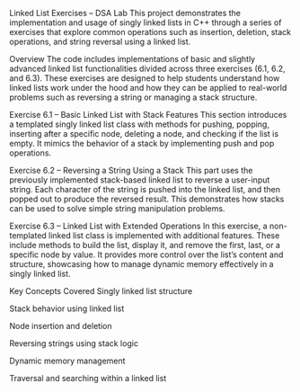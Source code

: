 Linked List Exercises – DSA Lab
This project demonstrates the implementation and usage of singly linked lists in C++ through a series of exercises that explore common operations such as insertion, deletion, stack operations, and string reversal using a linked list.

Overview
The code includes implementations of basic and slightly advanced linked list functionalities divided across three exercises (6.1, 6.2, and 6.3). These exercises are designed to help students understand how linked lists work under the hood and how they can be applied to real-world problems such as reversing a string or managing a stack structure.

Exercise 6.1 – Basic Linked List with Stack Features
This section introduces a templated singly linked list class with methods for pushing, popping, inserting after a specific node, deleting a node, and checking if the list is empty. It mimics the behavior of a stack by implementing push and pop operations.

Exercise 6.2 – Reversing a String Using a Stack
This part uses the previously implemented stack-based linked list to reverse a user-input string. Each character of the string is pushed into the linked list, and then popped out to produce the reversed result. This demonstrates how stacks can be used to solve simple string manipulation problems.

Exercise 6.3 – Linked List with Extended Operations
In this exercise, a non-templated linked list class is implemented with additional features. These include methods to build the list, display it, and remove the first, last, or a specific node by value. It provides more control over the list’s content and structure, showcasing how to manage dynamic memory effectively in a singly linked list.

Key Concepts Covered
Singly linked list structure

Stack behavior using linked list

Node insertion and deletion

Reversing strings using stack logic

Dynamic memory management

Traversal and searching within a linked list

